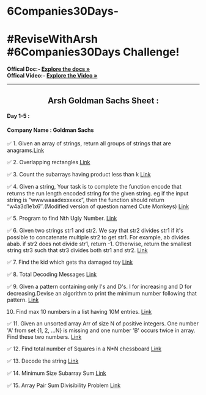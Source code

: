 # 6Companies30Days-

# #ReviseWithArsh #6Companies30Days Challenge!

<b>Offical Doc:- </b><a href="https://docs.google.com/document/d/e/2PACX-1vRgrSl5zCl8P92F0qNuJyDF9v8aqfNd1UB9fQWTb-_aohzhPbZ0GOVbXvfnGHgzbWWdkf9gr7ZgM0lj/pub"><strong>Explore the docs »</strong></a><br/>
<b>Offical Video:- </b> <a href="https://www.youtube.com/watch?v=8ESo_bXhRC4&ab_channel=ArshGoyal"><strong>Explore the Video »</strong></a><br/>
<hr/>
<b><h2 align="center">Arsh Goldman Sachs Sheet :</h2></b>

#### Day 1-5 :
#### Company Name : Goldman Sachs

✅ 1. Given an array of strings, return all groups of strings that are anagrams.[Link](https://practice.geeksforgeeks.org/problems/print-anagrams-together/1/)

✅ 2. Overlapping rectangles [Link](https://practice.geeksforgeeks.org/problems/overlapping-rectangles1924/1/)

✅ 3. Count the subarrays having product less than k [Link](https://practice.geeksforgeeks.org/problems/count-the-subarrays-having-product-less-than-k1708/1/)

✅ 4. Given a string, Your task is to complete the function encode that returns the run length encoded string for the given string. eg if the input string is “wwwwaaadexxxxxx”, then the function should return “w4a3d1e1x6″.(Modified version of question named Cute Monkeys) [Link](https://practice.geeksforgeeks.org/problems/run-length-encoding/1/)

✅ 5. Program to find Nth Ugly Number. [Link](https://practice.geeksforgeeks.org/problems/ugly-numbers2254/1/)

✅ 6. Given two strings str1 and str2. We say that str2 divides str1 if it's possible to concatenate multiple str2 to get str1. For example, ab divides abab. if str2 does not divide str1, return -1. Otherwise, return the smallest string str3 such that str3 divides both str1 and str2. [Link](https://leetcode.com/problems/greatest-common-divisor-of-strings/)

✅ 7. Find the kid which gets tha damaged toy [Link](https://www.geeksforgeeks.org/distributing-m-items-circle-size-n-starting-k-th-position/)

✅ 8. Total Decoding Messages [Link](https://practice.geeksforgeeks.org/problems/total-decoding-messages1235/1/)

✅ 9. Given a pattern containing only I's and D's. I for increasing and D for decreasing.Devise an algorithm to print the minimum number following that pattern. [Link](https://practice.geeksforgeeks.org/problems/number-following-a-pattern3126/1)

10. Find max 10 numbers in a list having 10M entries. [Link](https://leetcode.com/discuss/interview-experience/514986/goldman-sachs-interview-process-and-questions)

✅ 11. Given an unsorted array Arr of size N of positive integers. One number 'A' from set {1, 2, …N} is missing and one number 'B' occurs twice in array. Find these two numbers. [Link](https://practice.geeksforgeeks.org/problems/find-missing-and-repeating2512/1/)

✅ 12. Find total number of Squares in a N*N chessboard [Link](https://practice.geeksforgeeks.org/problems/squares-in-nn-chessboard1801/1)

✅ 13. Decode the string [Link](https://practice.geeksforgeeks.org/problems/decode-the-string2444/1)

✅ 14. Minimum Size Subarray Sum [Link](https://leetcode.com/problems/minimum-size-subarray-sum/)

✅ 15. Array Pair Sum Divisibility Problem [Link](https://practice.geeksforgeeks.org/problems/array-pair-sum-divisibility-problem3257/1)
